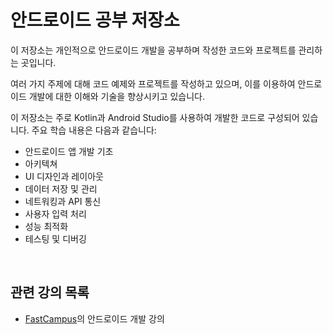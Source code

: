 # 안드로이드 공부 저장소

이 저장소는 개인적으로 안드로이드 개발을 공부하며 작성한 코드와 프로젝트를 관리하는 곳입니다.


여러 가지 주제에 대해 코드 예제와 프로젝트를 작성하고 있으며, 이를 이용하여 안드로이드 개발에 대한 이해와 기술을 향상시키고 있습니다.

이 저장소는 주로 Kotlin과 Android Studio를 사용하여 개발한 코드로 구성되어 있습니다. 주요 학습 내용은 다음과 같습니다:

- 안드로이드 앱 개발 기초
- 아키텍쳐
- UI 디자인과 레이아웃
- 데이터 저장 및 관리
- 네트워킹과 API 통신
- 사용자 입력 처리
- 성능 최적화
- 테스팅 및 디버깅

<br />

## 관련 강의 목록

- [FastCampus](https://www.fastcampus.co.kr/)의 안드로이드 개발 강의
